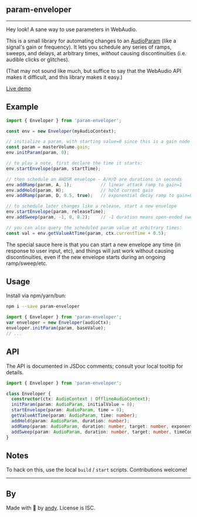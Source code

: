 ## param-enveloper

---

Hey look! A sane way to use parameters in WebAudio.

This is a small library for automating changes to an
[AudioParam](https://developer.mozilla.org/en-US/docs/Web/API/AudioParam)
(like a signal's gain or frequency).
It lets you schedule any series of ramps, sweeps, and delays, at arbitrary times,
_without_ causing discontinuities (i.e. audible clicks or glitches).

(That may not sound like much, but suffice to say that the
WebAudio API makes it difficult, and this library makes it easy.)

[Live demo](http://fenomas.github.io/param-enveloper/)

## Example

```ts
import { Enveloper } from 'param-enveloper';

const env = new Enveloper(myAudioContext);

// initialize a param, with starting value=0 since this is a gain node
const param = masterVolume.gain;
env.initParam(param, 0);

// to play a note, first declare the time it starts:
env.startEnvelope(param, startTime);

// then schedule an AHDSR envelope - A/H/D are durations in seconds
env.addRamp(param, A, 1);           // linear attack ramp to gain=1
env.addHold(param, H);              // hold current gain
env.addRamp(param, D, 0.5, true);   // exponential decay ramp to gain=0.5

// to schedule later changes like a release, start a new envelope
env.startEnvelope(param, releaseTime);
env.addSweep(param, -1, 0, 0.2);    // -1 duration means open-ended sweep

// you can also query the scheduled param value at arbitrary times:
const val = env.getValueAtTime(param, ctx.currentTime + 0.5);
```

The special sauce here is that you can start a new envelope any time
(in response to user input, etc), and things will just work without causing
discontinuities, even if the new envelope starts during an ongoing ramp/sweep/etc.

## Usage

Install via npm/yarn/bun:

```sh
npm i --save param-enveloper
```

```ts
import { Enveloper } from 'param-enveloper';
var enveloper = new Enveloper(audioCtx);
enveloper.initParam(param, baseValue);
// ...
```

## API

The API is documented in JSDoc comments; consult your local tooltip for details.

```ts
import { Enveloper } from 'param-enveloper';

class Enveloper {
  constructor(ctx: AudioContext | OfflineAudioContext);
  initParam(param: AudioParam, initialValue = 0);
  startEnvelope(param: AudioParam, time = 0);
  getValueAtTime(param: AudioParam, time: number);
  addHold(param: AudioParam, duration: number);
  addRamp(param: AudioParam, duration: number, target: number, exponential = false);
  addSweep(param: AudioParam, duration: number, target: number, timeConstant: number);
}
```

## Notes

To hack on this, use the local `build` / `start` scripts. Contributions welcome!

---

## By

Made with 🍺 by [andy](https://fenomas.com).
License is ISC.
